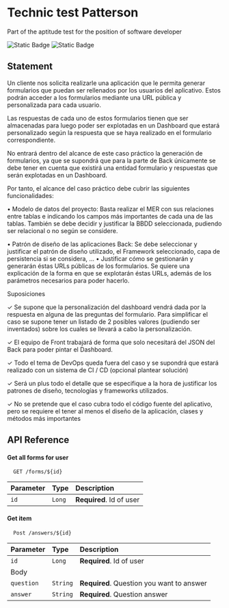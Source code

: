 
# Technic test Patterson

Part of the aptitude test for the position of software developer



![Static Badge](https://img.shields.io/badge/Java-17-red)
![Static Badge](https://img.shields.io/badge/Spring%20Boot-2.7.14-green)


## Statement

Un cliente nos solicita realizarle una aplicación que le permita generar formularios que puedan ser 
rellenados por los usuarios del aplicativo. Estos podrán acceder a los formularios mediante una URL pública y personalizada para cada usuario.

Las respuestas de cada uno de estos formularios tienen que ser almacenadas para luego poder ser 
explotadas en un Dashboard que estará personalizado según la respuesta que se haya realizado en el formulario correspondiente.

No entrará dentro del alcance de este caso práctico la generación de formularios, ya que se supondrá que para la parte de Back únicamente se debe tener en cuenta que existirá una entidad formulario y respuestas que serán explotadas en un Dashboard.

Por tanto, el alcance del caso práctico debe cubrir las siguientes funcionalidades:

• Modelo de datos del proyecto: Basta realizar el MER con sus relaciones entre tablas e indicando los campos más importantes de cada una de las tablas. También se debe decidir y justificar la BBDD seleccionada, pudiendo ser relacional o no según se considere.

• Patrón de diseño de las aplicaciones Back: Se debe seleccionar y justificar el patrón de diseño 
utilizado, el Framework seleccionado, capa de persistencia si se considera, …
• Justificar cómo se gestionarán y generarán éstas URLs públicas de los formularios. Se quiere una explicación de la forma en que se explotarán éstas URLs, además de los parámetros necesarios para poder hacerlo.

Suposiciones

✓ Se supone que la personalización del dashboard vendrá dada por la respuesta en alguna de las 
preguntas del formulario. Para simplificar el caso se supone tener un listado de 2 posibles valores (pudiendo ser inventados) sobre los cuales se llevará a cabo la personalización.

✓ El equipo de Front trabajará de forma que solo necesitará del JSON del Back para poder pintar el 
Dashboard.

✓ Todo el tema de DevOps queda fuera del caso y se supondrá que estará realizado con un sistema de CI / CD (opcional plantear solución)

✓ Será un plus todo el detalle que se especifique a la hora de justificar los patrones de diseño, 
tecnologías y frameworks utilizados.

✓ No se pretende que el caso cubra todo el código fuente del aplicativo, pero se requiere el tener al menos el diseño de la aplicación, clases y métodos más importantes

## API Reference

#### Get all forms for user

```http
  GET /forms/${id}
```

| Parameter | Type     | Description                       |
| :-------- | :------- | :-------------------------------- |
| `id`      | `Long` | **Required**. Id of user |

#### Get item

```http
  Post /answers/${id}
```

| Parameter | Type     | Description                       |
| :-------- | :------- | :-------------------------------- |
| `id`      | `Long` | **Required**. Id of user |
| Body |      |                        |
| `question`      | `String` | **Required**. Question you want to answer |
| `answer`      | `String` | **Required**. Question answer |




